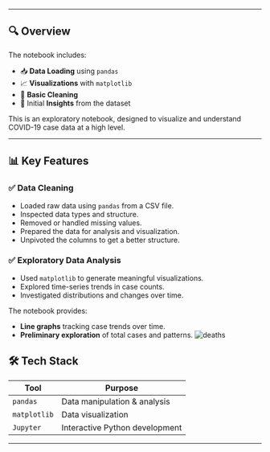 

---

## 🔍 Overview

The notebook includes:

- 📥 **Data Loading** using `pandas`
- 📈 **Visualizations** with `matplotlib`
- 🧹 **Basic Cleaning** 
- 🧠 Initial **Insights** from the dataset

This is an exploratory notebook, designed to visualize and understand COVID-19 case data at a high level.

---
## 📊 Key Features

### ✅ Data Cleaning
- Loaded raw data using `pandas` from a CSV file.
- Inspected data types and structure.
- Removed or handled missing values.
- Prepared the data for analysis and visualization.
- Unpivoted the columns to get a better structure.
  

### ✅ Exploratory Data Analysis
- Used `matplotlib` to generate meaningful visualizations.
- Explored time-series trends in case counts.
- Investigated distributions and changes over time.

The notebook provides:

- **Line graphs** tracking case trends over time.
- **Preliminary exploration** of total cases and patterns.
  ![deaths](https://github.com/user-attachments/assets/54cce9f1-6daa-45bc-827c-d7fbd6c05824)



## 🛠 Tech Stack

| Tool        | Purpose                         |
|-------------|----------------------------------|
| `pandas`    | Data manipulation & analysis     |
| `matplotlib`| Data visualization               |
| `Jupyter`   | Interactive Python development   |

---





